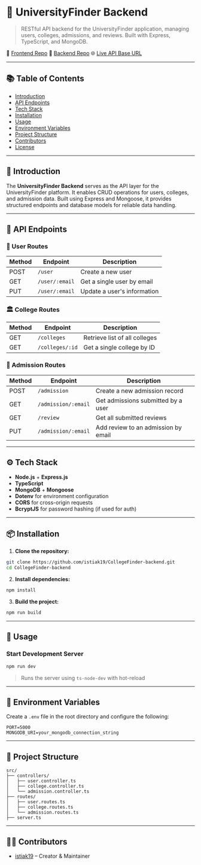 # 🏫 UniversityFinder Backend

> RESTful API backend for the UniversityFinder application, managing users, colleges, admissions, and reviews. Built with Express, TypeScript, and MongoDB.

🔗 [Frontend Repo](https://github.com/istiak19/CollegeFinder-frontend)
🔗 [Backend Repo](https://github.com/istiak19/CollegeFinder-backend)
🌐 [Live API Base URL](https://college-finder-alpha.vercel.app/)

---

## 📚 Table of Contents

* [Introduction](#introduction)
* [API Endpoints](#api-endpoints)
* [Tech Stack](#tech-stack)
* [Installation](#installation)
* [Usage](#usage)
* [Environment Variables](#environment-variables)
* [Project Structure](#project-structure)
* [Contributors](#contributors)
* [License](#license)

---

## 🧠 Introduction

The **UniversityFinder Backend** serves as the API layer for the UniversityFinder platform. It enables CRUD operations for users, colleges, and admission data. Built using Express and Mongoose, it provides structured endpoints and database models for reliable data handling.

---

## 🔌 API Endpoints

### 👤 User Routes

| Method | Endpoint       | Description                 |
| ------ | -------------- | --------------------------- |
| POST   | `/user`        | Create a new user           |
| GET    | `/user/:email` | Get a single user by email  |
| PUT    | `/user/:email` | Update a user's information |

### 🏛️ College Routes

| Method | Endpoint        | Description                   |
| ------ | --------------- | ----------------------------- |
| GET    | `/colleges`     | Retrieve list of all colleges |
| GET    | `/colleges/:id` | Get a single college by ID    |

### 📝 Admission Routes

| Method | Endpoint            | Description                         |
| ------ | ------------------- | ----------------------------------- |
| POST   | `/admission`        | Create a new admission record       |
| GET    | `/admission/:email` | Get admissions submitted by a user  |
| GET    | `/review`           | Get all submitted reviews           |
| PUT    | `/admission/:email` | Add review to an admission by email |

---

## ⚙️ Tech Stack

* **Node.js** + **Express.js**
* **TypeScript**
* **MongoDB** + **Mongoose**
* **Dotenv** for environment configuration
* **CORS** for cross-origin requests
* **BcryptJS** for password hashing (if used for auth)

---

## 📦 Installation

1. **Clone the repository:**

```bash
git clone https://github.com/istiak19/CollegeFinder-backend.git
cd CollegeFinder-backend
```

2. **Install dependencies:**

```bash
npm install
```

3. **Build the project:**

```bash
npm run build
```

---

## 🚀 Usage

### Start Development Server

```bash
npm run dev
```

> Runs the server using `ts-node-dev` with hot-reload

---

## 🔐 Environment Variables

Create a `.env` file in the root directory and configure the following:

```env
PORT=5000
MONGODB_URI=your_mongodb_connection_string
```

---

## 📁 Project Structure

```
src/
├── controllers/
│   ├── user.controller.ts
│   ├── college.controller.ts
│   └── admission.controller.ts
├── routes/
│   ├── user.routes.ts
│   ├── college.routes.ts
│   └── admission.routes.ts
├── server.ts
```

---

## 👨‍💻 Contributors

* [istiak19](https://github.com/istiak19) – Creator & Maintainer
